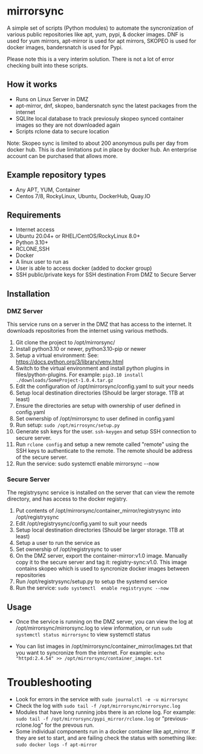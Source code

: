 # mirrorsync

A simple set of scripts (Python modules) to automate the syncronization of various public repositories like apt, yum, pypi, & docker images. DNF is used for yum mirrors, apt-mirror is used for apt mirrors, SKOPEO is used for docker images, bandersnatch is used for Pypi.

Please note this is a very interim solution. There is not a lot of error checking built into these scripts.

## How it works

- Runs on Linux Server in DMZ
- apt-mirror, dnf, skopeo, bandersnatch sync the latest packages from the internet
- SQLlite local database to track previosuly skopeo synced container images so they are not downloaded again
- Scripts rclone data to secure location

Note: Skopeo sync is limited to about 200 anonymous pulls per day from docker hub. This is due limitations put in place by docker hub. An enterprise account can be purchased that allows more.

## Example repository types
- Any APT, YUM, Container
- Centos 7/8, RockyLinux, Ubuntu, DockerHub, Quay.IO

## Requirements
- Internet access
- Ubuntu 20.04+ or RHEL/CentOS/RockyLinux 8.0+
- Python 3.10+
- RCLONE,SSH
- Docker
- A linux user to run as
- User is able to access docker (added to docker group)
- SSH public/private keys for SSH destination From DMZ to Secure Server

## Installation
### DMZ Server
This service runs on a server in the DMZ that has access to the internet. It downloads repositories from the internet using various methods.
1. Git clone the project to /opt/mirrorsync/
2. Install python3.10 or newer, python3.10-pip or newer
3. Setup a virtual environment:  See: https://docs.python.org/3/library/venv.html
4. Switch to the virtual environment and install python plugins in files/python-plugins. For example: `pip3.10 install ./downloads/SomeProject-1.0.4.tar.gz`
5. Edit the configuration of /opt/mirrorsync/config.yaml to suit your needs
6. Setup local destination directories  (Should be larger storage. 1TB at least)
7. Ensure the directories are setup with ownership of user defined in config.yaml
8. Set ownership of /opt/mirrorsync to user defined in config.yaml
9. Run setup: `sudo /opt/mirrosync/setup.py`
10. Generate ssh keys for the user. `ssh-keygen` and setup SSH connection to secure server.
11. Run `rclone config` and setup a new remote called "remote" using the SSH keys to authenticate to the remote. The remote should be address of the secure server.
12. Run the service:  sudo systemctl  enable mirrorsync --now

### Secure Server
The registrysync service is installed on the server that can view the remote directory, and has access to the docker registry.
1. Put contents of /opt/mirrorsync/container_mirror/registrysync into /opt/registrysync
2. Edit /opt/registrysync/config.yaml to suit your needs
3. Setup local destination directories  (Should be larger storage. 1TB at least)
4. Setup a user to run the service as
5. Set ownership of /opt/registrysync to user
6. On the DMZ server, export the container-mirror:v1.0 image. Manually copy it to the secure server and tag it: registry-sync:v1.0. This image contains skopeo which is used to syncronize docker images between repositories
7. Run /opt/registrysync/setup.py to setup the systemd service
8. Run the service:  `sudo systemctl  enable registrysync --now`

## Usage
-  Once the service is running on the DMZ server, you can view the log at /opt/mirrorsync/mirrorsync.log to view information, or run `sudo systemctl status mirrorsync` to view systemctl status

-  You can list images in /opt/mirrorsync/container_mirror/images.txt that you want to syncronize from the internet. For example: `echo "httpd:2.4.54" >> /opt/mirrorsync/container_images.txt`

# Troubleshooting
 - Look for errors in the service with `sudo journalctl -e -u mirrorsync`
 - Check the log with `sudo tail -f /opt/mirrorsync/mirrorsync.log`
 - Modules that have long running jobs there is an rclone log. For example:  `sudo tail -f /opt/mirrorsync/pypi_mirror/rclone.log` or "previous-rclone.log" for the prevous run.
 - Some individual components run in a docker container like apt_mirror.  If they are set to start, and are failing check the status with something like:  `sudo docker logs -f apt-mirror`

